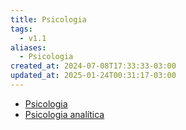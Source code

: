 ```yaml
---
title: Psicologia
tags:
  - v1.1
aliases:
  - Psicologia
created_at: 2024-07-08T17:33:33-03:00
updated_at: 2025-01-24T00:31:17-03:00
---
```


- [Psicologia](content/atomos/2024/07/08/Psicologia.md)
- [Psicologia analítica](content/atomos/2024/07/26/Psicologia_analitica.md)
